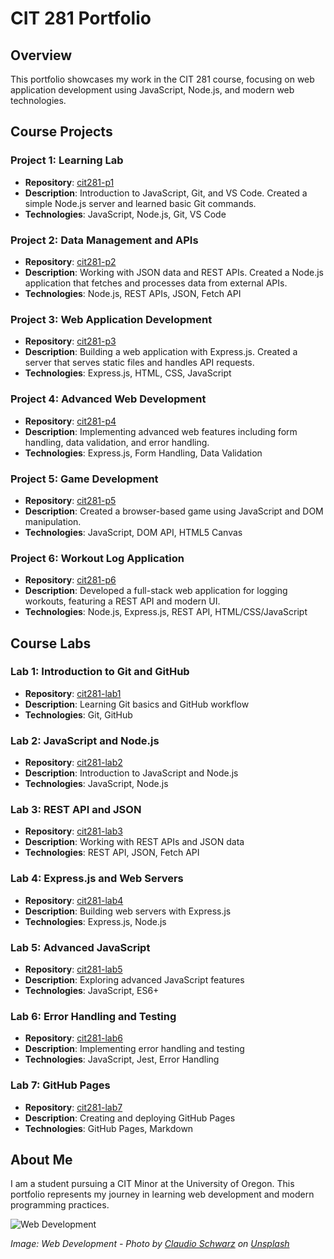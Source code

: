 # CIT 281 Portfolio

## Overview
This portfolio showcases my work in the CIT 281 course, focusing on web application development using JavaScript, Node.js, and modern web technologies.

## Course Projects

### Project 1: Learning Lab
- **Repository**: [cit281-p1](https://github.com/hadichar/cit281-p1)
- **Description**: Introduction to JavaScript, Git, and VS Code. Created a simple Node.js server and learned basic Git commands.
- **Technologies**: JavaScript, Node.js, Git, VS Code

### Project 2: Data Management and APIs
- **Repository**: [cit281-p2](https://github.com/hadichar/cit281-p2)
- **Description**: Working with JSON data and REST APIs. Created a Node.js application that fetches and processes data from external APIs.
- **Technologies**: Node.js, REST APIs, JSON, Fetch API

### Project 3: Web Application Development
- **Repository**: [cit281-p3](https://github.com/hadichar/cit281-p3)
- **Description**: Building a web application with Express.js. Created a server that serves static files and handles API requests.
- **Technologies**: Express.js, HTML, CSS, JavaScript

### Project 4: Advanced Web Development
- **Repository**: [cit281-p4](https://github.com/hadichar/cit281-p4)
- **Description**: Implementing advanced web features including form handling, data validation, and error handling.
- **Technologies**: Express.js, Form Handling, Data Validation

### Project 5: Game Development
- **Repository**: [cit281-p5](https://github.com/hadichar/cit281-p5)
- **Description**: Created a browser-based game using JavaScript and DOM manipulation.
- **Technologies**: JavaScript, DOM API, HTML5 Canvas

### Project 6: Workout Log Application
- **Repository**: [cit281-p6](https://github.com/hadichar/cit281-p6)
- **Description**: Developed a full-stack web application for logging workouts, featuring a REST API and modern UI.
- **Technologies**: Node.js, Express.js, REST API, HTML/CSS/JavaScript

## Course Labs

### Lab 1: Introduction to Git and GitHub
- **Repository**: [cit281-lab1](https://github.com/hadichar/cit281-lab1)
- **Description**: Learning Git basics and GitHub workflow
- **Technologies**: Git, GitHub

### Lab 2: JavaScript and Node.js
- **Repository**: [cit281-lab2](https://github.com/hadichar/cit281-lab2)
- **Description**: Introduction to JavaScript and Node.js
- **Technologies**: JavaScript, Node.js

### Lab 3: REST API and JSON
- **Repository**: [cit281-lab3](https://github.com/hadichar/cit281-lab3)
- **Description**: Working with REST APIs and JSON data
- **Technologies**: REST API, JSON, Fetch API

### Lab 4: Express.js and Web Servers
- **Repository**: [cit281-lab4](https://github.com/hadichar/cit281-lab4)
- **Description**: Building web servers with Express.js
- **Technologies**: Express.js, Node.js

### Lab 5: Advanced JavaScript
- **Repository**: [cit281-lab5](https://github.com/hadichar/cit281-lab5)
- **Description**: Exploring advanced JavaScript features
- **Technologies**: JavaScript, ES6+

### Lab 6: Error Handling and Testing
- **Repository**: [cit281-lab6](https://github.com/hadichar/cit281-lab6)
- **Description**: Implementing error handling and testing
- **Technologies**: JavaScript, Jest, Error Handling

### Lab 7: GitHub Pages
- **Repository**: [cit281-lab7](https://github.com/hadichar/cit281-lab7)
- **Description**: Creating and deploying GitHub Pages
- **Technologies**: GitHub Pages, Markdown

## About Me
I am a student pursuing a CIT Minor at the University of Oregon. This portfolio represents my journey in learning web development and modern programming practices.

![Web Development](https://images.unsplash.com/photo-1498050108023-c5249f4df085?ixlib=rb-1.2.1&auto=format&fit=crop&w=1352&q=80)

*Image: Web Development - Photo by [Claudio Schwarz](https://unsplash.com/@purzlbaum) on [Unsplash](https://unsplash.com)* 